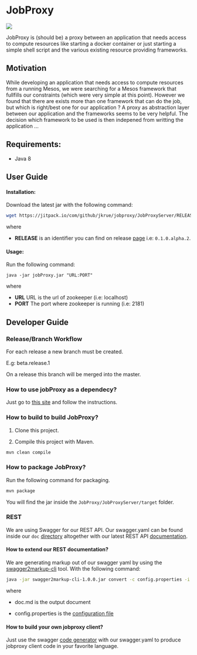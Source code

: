 # JobProxy

[![](https://jitpack.io/v/jkrue/jobproxy.svg)](https://jitpack.io/#jkrue/jobproxy)

JobProxy is (should be) a proxy between an application that needs access to compute resources like starting a docker container or just starting a simple shell script and the various existing resource providing frameworks. 

## Motivation

While developing an application that needs access to compute resources from a running Mesos, we were searching for a Mesos framework that fullfills our constraints (which were very simple at this point). However we found that there are exists more than one framework that can do the job, but which is right/best one for our application ? A proxy as abstraction layer between our application and the frameworks seems to be very helpful. The decision which framework to be used is then indepened from writting the application ...

## Requirements:

* Java 8

## User Guide

#### Installation:

Download the latest jar with the following command:

~~~BASH
wget https://jitpack.io/com/github/jkrue/jobproxy/JobProxyServer/RELEASE/JobProxyServer-RELEASE.jar
~~~

where 
  
  * **RELEASE** is an identifier you can find on release [page](https://github.com/jkrue/jobproxy/releases) i.e: `0.1.0.alpha.2`.

#### Usage:

Run the following command:

~~~
java -jar jobProxy.jar "URL:PORT"
~~~

where 

  * **URL** URL is the url of zookeeper (i.e: localhost) 
  * **PORT** The port where zookeeper is running (i.e: 2181)

## Developer Guide

### Release/Branch Workflow

For each release a new branch must be created.

E.g: beta.release.1

On a release this branch will be merged into the master.

### How to use jobProxy as a dependecy?

Just go to [this site](https://jitpack.io/#jkrue/jobproxy) and follow the instructions.

### How to build to build JobProxy?

1. Clone this project.

2. Compile this project with Maven.

~~~Bash
mvn clean compile
~~~

### How to package JobProxy?

Run the following command for packaging. 

~~~Bash
mvn package
~~~

You will find the jar inside the `JobProxy/JobProxyServer/target` folder.

### REST

We are using Swagger for our REST API. Our swagger.yaml can be found inside our `doc` [directory](doc/REST) altogether with our
latest REST API [documentation](doc/REST/api.md).

#### How to extend our REST documentation?

We are generating markup out of our swagger yaml by using the [swagger2markup-cli](http://swagger2markup.github.io/swagger2markup/1.0.1-SNAPSHOT/#_command_line_interface) tool.
With the following command:

~~~BASH
java -jar swagger2markup-cli-1.0.0.jar convert -c config.properties -i swagger.yaml -f doc.md
~~~

where
   
   * doc.md is the output document
   
   * config.properties is the [configuration file](doc/REST/config.properties)

#### How to build your own jobproxy client?

Just use the swagger [code generator](https://github.com/swagger-api/swagger-codegen) with our swagger.yaml to produce jobproxy client code in your favorite language.


